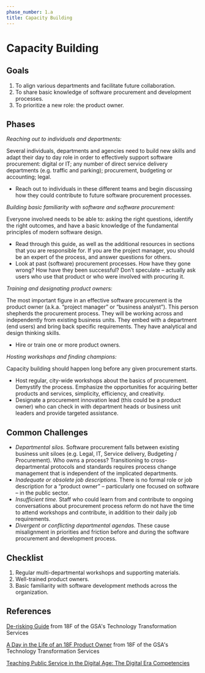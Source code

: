 ```yaml
---
phase_number: 1.a
title: Capacity Building
---
```


# Capacity Building

## Goals

1. To align various departments and facilitate future collaboration.
2. To share basic knowledge of software procurement and development processes.
3. To prioritize a new role: the product owner.

## Phases

_Reaching out to individuals and departments:_

Several individuals, departments and agencies need to build new skills and adapt their day to day role in order to effectively support software procurement: digital or IT; any number of direct service delivery departments (e.g. traffic and parking); procurement, budgeting or accounting; legal.

- Reach out to individuals in these different teams and begin discussing how they could contribute to future software procurement processes.

_Building basic familiarity with software and software procurement:_

Everyone involved needs to be able to: asking the right questions, identify the right outcomes, and have a basic knowledge of the fundamental principles of modern software design.

- Read through this guide, as well as the additional resources in sections that you are responsible for. If you are the project manager, you should be an expert of the process, and answer questions for others.
- Look at past (software) procurement processes. How have they gone wrong? How have they been successful? Don’t speculate – actually ask users who use that product or who were involved with procuring it.

_Training and designating product owners:_

The most important figure in an effective software procurement is the product owner (a.k.a. “project manager” or “business analyst”). This person shepherds the procurement process. They will be working across and independently from existing business units. They embed with a department (end users) and bring back specific requirements. They have analytical and design thinking skills.

- Hire or train one or more product owners.

_Hosting workshops and finding champions:_

Capacity building should happen long before any given procurement starts.

- Host regular, city-wide workshops about the basics of procurement. Demystify the process. Emphasize the opportunities for acquiring better products and services, simplicity, efficiency, and creativity.
- Designate a procurement innovation lead (this could be a product owner) who can check in with department heads or business unit leaders and provide targeted assistance.

## Common Challenges

- _Departmental silos._ Software procurement falls between existing business unit siloes (e.g. Legal, IT, Service delivery, Budgeting / Procurement). Who owns a process? Transitioning to cross-departmental protocols and standards requires process change management that is independent of the implicated departments.
- _Inadequate or obsolete job descriptions._ There is no formal role or job description for a “product owner” – particularly one focused on software – in the public sector.
- _Insufficient time._ Staff who could learn from and contribute to ongoing conversations about procurement process reform do not have the time to attend workshops and contribute, in addition to their daily job requirements.
- _Divergent or conflicting departmental agendas._ These cause misalignment in priorities and friction before and during the software procurement and development process.

## Checklist

1. Regular multi-departmental workshops and supporting materials.
2. Well-trained product owners.
3. Basic familiarity with software development methods across the organization.

## References

[De-risking Guide](https://derisking-guide.18f.gov/state-field-guide/) from 18F of the GSA's Technology Transformation Services

[A Day in the Life of an 18F Product Owner](https://18f.gsa.gov/2017/09/18/a-day-in-the-life-of-an-18f-product-owner/) from 18F of the GSA's Technology Transformation Services

[Teaching Public Service in the Digital Age: The Digital Era Competencies](https://www.teachingpublicservice.digital/en/competencies)

